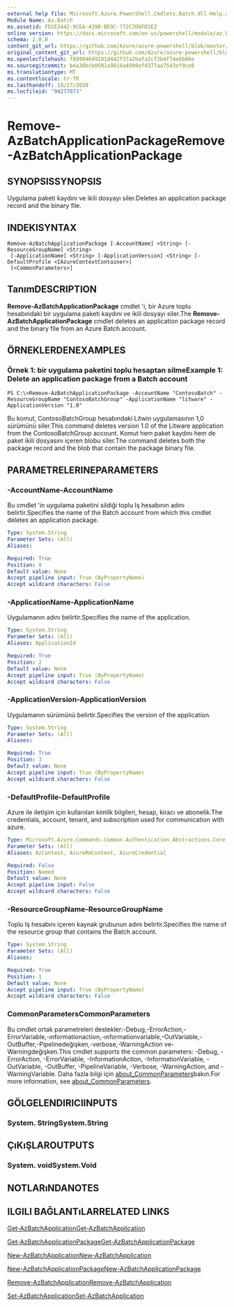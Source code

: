 ```yaml
---
external help file: Microsoft.Azure.PowerShell.Cmdlets.Batch.dll-Help.xml
Module Name: Az.Batch
ms.assetid: FD2E3442-9CEA-4390-BE9C-772C7D6FD1E2
online version: https://docs.microsoft.com/en-us/powershell/module/az.batch/remove-azbatchapplicationpackage
schema: 2.0.0
content_git_url: https://github.com/Azure/azure-powershell/blob/master/src/Batch/Batch/help/Remove-AzBatchApplicationPackage.md
original_content_git_url: https://github.com/Azure/azure-powershell/blob/master/src/Batch/Batch/help/Remove-AzBatchApplicationPackage.md
ms.openlocfilehash: f88994649281d442f37a2bafa2cf2b4f74e6b86e
ms.sourcegitcommit: b4a38bcb0501a9016a4998efd377aa75d3ef9ce8
ms.translationtype: MT
ms.contentlocale: tr-TR
ms.lasthandoff: 10/27/2020
ms.locfileid: "94277073"
---
```

# <span data-ttu-id="6a10b-101">Remove-AzBatchApplicationPackage</span><span class="sxs-lookup"><span data-stu-id="6a10b-101">Remove-AzBatchApplicationPackage</span></span>

## <span data-ttu-id="6a10b-102">SYNOPSIS</span><span class="sxs-lookup"><span data-stu-id="6a10b-102">SYNOPSIS</span></span>
<span data-ttu-id="6a10b-103">Uygulama paketi kaydını ve ikili dosyayı siler.</span><span class="sxs-lookup"><span data-stu-id="6a10b-103">Deletes an application package record and the binary file.</span></span>

## <span data-ttu-id="6a10b-104">INDEKI</span><span class="sxs-lookup"><span data-stu-id="6a10b-104">SYNTAX</span></span>

```
Remove-AzBatchApplicationPackage [-AccountName] <String> [-ResourceGroupName] <String>
 [-ApplicationName] <String> [-ApplicationVersion] <String> [-DefaultProfile <IAzureContextContainer>]
 [<CommonParameters>]
```

## <span data-ttu-id="6a10b-105">Tanım</span><span class="sxs-lookup"><span data-stu-id="6a10b-105">DESCRIPTION</span></span>
<span data-ttu-id="6a10b-106">**Remove-AzBatchApplicationPackage** cmdlet 'i, bir Azure toplu hesabındaki bir uygulama paketi kaydını ve ikili dosyayı siler.</span><span class="sxs-lookup"><span data-stu-id="6a10b-106">The **Remove-AzBatchApplicationPackage** cmdlet deletes an application package record and the binary file from an Azure Batch account.</span></span>

## <span data-ttu-id="6a10b-107">ÖRNEKLERDEN</span><span class="sxs-lookup"><span data-stu-id="6a10b-107">EXAMPLES</span></span>

### <span data-ttu-id="6a10b-108">Örnek 1: bir uygulama paketini toplu hesaptan silme</span><span class="sxs-lookup"><span data-stu-id="6a10b-108">Example 1: Delete an application package from a Batch account</span></span>
```
PS C:\>Remove-AzBatchApplicationPackage -AccountName "ContosoBatch" -ResourceGroupName "ContosoBatchGroup" -ApplicationName "litware" -ApplicationVersion "1.0"
```

<span data-ttu-id="6a10b-109">Bu komut, ContosoBatchGroup hesabındaki Litwin uygulamasının 1,0 sürümünü siler.</span><span class="sxs-lookup"><span data-stu-id="6a10b-109">This command deletes version 1.0 of the Litware application from the ContosoBatchGroup account.</span></span>
<span data-ttu-id="6a10b-110">Komut hem paket kaydını hem de paket ikili dosyasını içeren blobu siler.</span><span class="sxs-lookup"><span data-stu-id="6a10b-110">The command deletes both the package record and the blob that contain the package binary file.</span></span>

## <span data-ttu-id="6a10b-111">PARAMETRELERINE</span><span class="sxs-lookup"><span data-stu-id="6a10b-111">PARAMETERS</span></span>

### <span data-ttu-id="6a10b-112">-AccountName</span><span class="sxs-lookup"><span data-stu-id="6a10b-112">-AccountName</span></span>
<span data-ttu-id="6a10b-113">Bu cmdlet 'in uygulama paketini sildiği toplu Iş hesabının adını belirtir.</span><span class="sxs-lookup"><span data-stu-id="6a10b-113">Specifies the name of the Batch account from which this cmdlet deletes an application package.</span></span>

```yaml
Type: System.String
Parameter Sets: (All)
Aliases:

Required: True
Position: 0
Default value: None
Accept pipeline input: True (ByPropertyName)
Accept wildcard characters: False
```

### <span data-ttu-id="6a10b-114">-ApplicationName</span><span class="sxs-lookup"><span data-stu-id="6a10b-114">-ApplicationName</span></span>
<span data-ttu-id="6a10b-115">Uygulamanın adını belirtir.</span><span class="sxs-lookup"><span data-stu-id="6a10b-115">Specifies the name of the application.</span></span>

```yaml
Type: System.String
Parameter Sets: (All)
Aliases: ApplicationId

Required: True
Position: 2
Default value: None
Accept pipeline input: True (ByPropertyName)
Accept wildcard characters: False
```

### <span data-ttu-id="6a10b-116">-ApplicationVersion</span><span class="sxs-lookup"><span data-stu-id="6a10b-116">-ApplicationVersion</span></span>
<span data-ttu-id="6a10b-117">Uygulamanın sürümünü belirtir.</span><span class="sxs-lookup"><span data-stu-id="6a10b-117">Specifies the version of the application.</span></span>

```yaml
Type: System.String
Parameter Sets: (All)
Aliases:

Required: True
Position: 3
Default value: None
Accept pipeline input: True (ByPropertyName)
Accept wildcard characters: False
```

### <span data-ttu-id="6a10b-118">-DefaultProfile</span><span class="sxs-lookup"><span data-stu-id="6a10b-118">-DefaultProfile</span></span>
<span data-ttu-id="6a10b-119">Azure ile iletişim için kullanılan kimlik bilgileri, hesap, kiracı ve abonelik.</span><span class="sxs-lookup"><span data-stu-id="6a10b-119">The credentials, account, tenant, and subscription used for communication with azure.</span></span>

```yaml
Type: Microsoft.Azure.Commands.Common.Authentication.Abstractions.Core.IAzureContextContainer
Parameter Sets: (All)
Aliases: AzContext, AzureRmContext, AzureCredential

Required: False
Position: Named
Default value: None
Accept pipeline input: False
Accept wildcard characters: False
```

### <span data-ttu-id="6a10b-120">-ResourceGroupName</span><span class="sxs-lookup"><span data-stu-id="6a10b-120">-ResourceGroupName</span></span>
<span data-ttu-id="6a10b-121">Toplu Iş hesabını içeren kaynak grubunun adını belirtir.</span><span class="sxs-lookup"><span data-stu-id="6a10b-121">Specifies the name of the resource group that contains the Batch account.</span></span>

```yaml
Type: System.String
Parameter Sets: (All)
Aliases:

Required: True
Position: 1
Default value: None
Accept pipeline input: True (ByPropertyName)
Accept wildcard characters: False
```

### <span data-ttu-id="6a10b-122">CommonParameters</span><span class="sxs-lookup"><span data-stu-id="6a10b-122">CommonParameters</span></span>
<span data-ttu-id="6a10b-123">Bu cmdlet ortak parametreleri destekler:-Debug,-ErrorAction,-ErrorVariable,-ınformationaction,-ınformationvariable,-OutVariable,-OutBuffer,-Pipelinedeğişken,-verbose,-WarningAction ve-Warningdeğişken.</span><span class="sxs-lookup"><span data-stu-id="6a10b-123">This cmdlet supports the common parameters: -Debug, -ErrorAction, -ErrorVariable, -InformationAction, -InformationVariable, -OutVariable, -OutBuffer, -PipelineVariable, -Verbose, -WarningAction, and -WarningVariable.</span></span> <span data-ttu-id="6a10b-124">Daha fazla bilgi için [about_CommonParameters](http://go.microsoft.com/fwlink/?LinkID=113216)bakın.</span><span class="sxs-lookup"><span data-stu-id="6a10b-124">For more information, see [about_CommonParameters](http://go.microsoft.com/fwlink/?LinkID=113216).</span></span>

## <span data-ttu-id="6a10b-125">GÖLGELENDIRICI</span><span class="sxs-lookup"><span data-stu-id="6a10b-125">INPUTS</span></span>

### <span data-ttu-id="6a10b-126">System. String</span><span class="sxs-lookup"><span data-stu-id="6a10b-126">System.String</span></span>

## <span data-ttu-id="6a10b-127">ÇıKıŞLAR</span><span class="sxs-lookup"><span data-stu-id="6a10b-127">OUTPUTS</span></span>

### <span data-ttu-id="6a10b-128">System. void</span><span class="sxs-lookup"><span data-stu-id="6a10b-128">System.Void</span></span>

## <span data-ttu-id="6a10b-129">NOTLARıNDA</span><span class="sxs-lookup"><span data-stu-id="6a10b-129">NOTES</span></span>

## <span data-ttu-id="6a10b-130">ILGILI BAĞLANTıLAR</span><span class="sxs-lookup"><span data-stu-id="6a10b-130">RELATED LINKS</span></span>

[<span data-ttu-id="6a10b-131">Get-AzBatchApplication</span><span class="sxs-lookup"><span data-stu-id="6a10b-131">Get-AzBatchApplication</span></span>](./Get-AzBatchApplication.md)

[<span data-ttu-id="6a10b-132">Get-AzBatchApplicationPackage</span><span class="sxs-lookup"><span data-stu-id="6a10b-132">Get-AzBatchApplicationPackage</span></span>](./Get-AzBatchApplicationPackage.md)

[<span data-ttu-id="6a10b-133">New-AzBatchApplication</span><span class="sxs-lookup"><span data-stu-id="6a10b-133">New-AzBatchApplication</span></span>](./New-AzBatchApplication.md)

[<span data-ttu-id="6a10b-134">New-AzBatchApplicationPackage</span><span class="sxs-lookup"><span data-stu-id="6a10b-134">New-AzBatchApplicationPackage</span></span>](./New-AzBatchApplicationPackage.md)

[<span data-ttu-id="6a10b-135">Remove-AzBatchApplication</span><span class="sxs-lookup"><span data-stu-id="6a10b-135">Remove-AzBatchApplication</span></span>](./Remove-AzBatchApplication.md)

[<span data-ttu-id="6a10b-136">Set-AzBatchApplication</span><span class="sxs-lookup"><span data-stu-id="6a10b-136">Set-AzBatchApplication</span></span>](./Set-AzBatchApplication.md)


